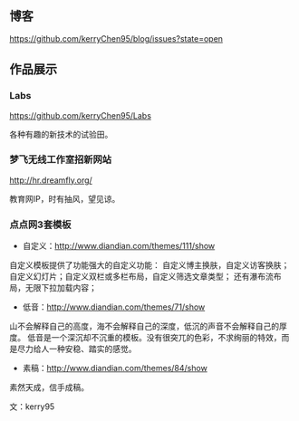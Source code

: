## 博客

https://github.com/kerryChen95/blog/issues?state=open

## 作品展示

### Labs

https://github.com/kerryChen95/Labs

各种有趣的新技术的试验田。

### 梦飞无线工作室招新网站

http://hr.dreamfly.org/

教育网IP，时有抽风，望见谅。

### 点点网3套模板

- 自定义：http://www.diandian.com/themes/111/show

自定义模板提供了功能强大的自定义功能：
自定义博主换肤，自定义访客换肤；自定义幻灯片；自定义双栏或多栏布局，自定义筛选文章类型；
还有瀑布流布局，无限下拉加载内容；

- 低音：http://www.diandian.com/themes/71/show

山不会解释自己的高度，海不会解释自己的深度，低沉的声音不会解释自己的厚度。
低音是一个深沉却不沉重的模板。没有很突兀的色彩，不求绚丽的特效，而是尽力给人一种安稳、踏实的感觉。

- 素稿：http://www.diandian.com/themes/84/show

素然天成，信手成稿。

文：kerry95
